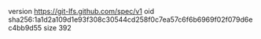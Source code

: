 version https://git-lfs.github.com/spec/v1
oid sha256:1a1d2a109d1e93f308c30544cd258f0c7ea57c6f6b6969f02f079d6ec4bb9d55
size 392
